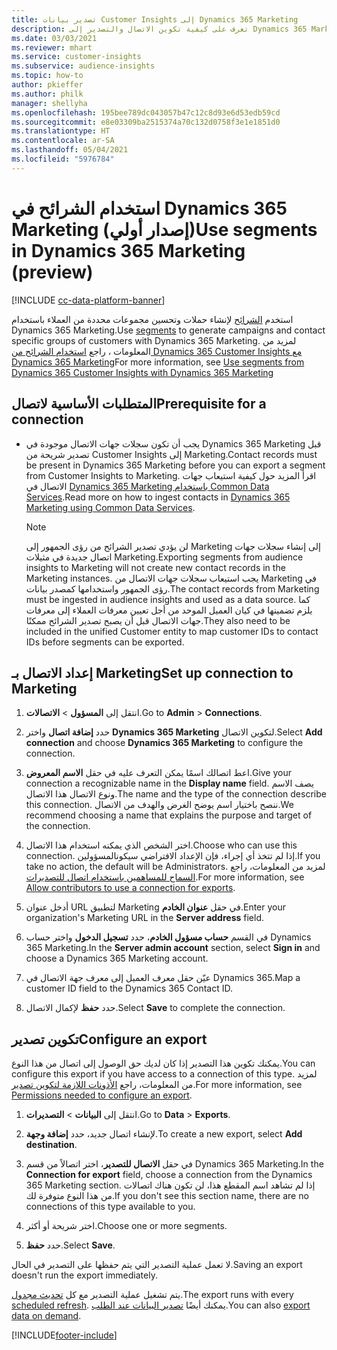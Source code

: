 ```yaml
---
title: تصدير بيانات Customer Insights إلى Dynamics 365 Marketing
description: تعرف على كيفية تكوين الاتصال والتصدير إلى Dynamics 365 Marketing.
ms.date: 03/03/2021
ms.reviewer: mhart
ms.service: customer-insights
ms.subservice: audience-insights
ms.topic: how-to
author: pkieffer
ms.author: philk
manager: shellyha
ms.openlocfilehash: 195bee789dc043057b47c12c8d93e6d53edb59cd
ms.sourcegitcommit: e8e03309ba2515374a70c132d0758f3e1e1851d0
ms.translationtype: HT
ms.contentlocale: ar-SA
ms.lasthandoff: 05/04/2021
ms.locfileid: "5976784"
---
```

# <a name="use-segments-in-dynamics-365-marketing-preview"></a><span data-ttu-id="edb68-103">استخدام الشرائح في Dynamics 365 Marketing (إصدار أولي)</span><span class="sxs-lookup"><span data-stu-id="edb68-103">Use segments in Dynamics 365 Marketing (preview)</span></span>

[!INCLUDE [cc-data-platform-banner](../includes/cc-data-platform-banner.md)]

<span data-ttu-id="edb68-104">استخدم [الشرائح](segments.md) لإنشاء حملات وتحسين مجموعات محددة من العملاء باستخدام Dynamics 365 Marketing.</span><span class="sxs-lookup"><span data-stu-id="edb68-104">Use [segments](segments.md) to generate campaigns and contact specific groups of customers with Dynamics 365 Marketing.</span></span> <span data-ttu-id="edb68-105">لمزيد من المعلومات ، راجع [استخدام الشرائح من Dynamics 365 Customer Insights مع Dynamics 365 Marketing](/dynamics365/marketing/customer-insights-segments)</span><span class="sxs-lookup"><span data-stu-id="edb68-105">For more information, see [Use segments from Dynamics 365 Customer Insights with Dynamics 365 Marketing](/dynamics365/marketing/customer-insights-segments)</span></span>

## <a name="prerequisite-for-a-connection"></a><span data-ttu-id="edb68-106">المتطلبات الأساسية لاتصال</span><span class="sxs-lookup"><span data-stu-id="edb68-106">Prerequisite for a connection</span></span>

- <span data-ttu-id="edb68-107">يجب أن تكون سجلات جهات الاتصال موجودة في Dynamics 365 Marketing قبل تصدير شريحة من Customer Insights إلى Marketing.</span><span class="sxs-lookup"><span data-stu-id="edb68-107">Contact records must be present in Dynamics 365 Marketing before you can export a segment from Customer Insights to Marketing.</span></span> <span data-ttu-id="edb68-108">اقرأ المزيد حول كيفية استيعاب جهات الاتصال في [Dynamics 365 Marketing باستخدام Common Data Services](connect-power-query.md).</span><span class="sxs-lookup"><span data-stu-id="edb68-108">Read more on how to ingest contacts in [Dynamics 365 Marketing using Common Data Services](connect-power-query.md).</span></span>

  > [!NOTE]
  > <span data-ttu-id="edb68-109">لن يؤدي تصدير الشرائح من رؤى الجمهور إلى Marketing إلى إنشاء سجلات جهات اتصال جديدة في مثيلات Marketing.</span><span class="sxs-lookup"><span data-stu-id="edb68-109">Exporting segments from audience insights to Marketing will not create new contact records in the Marketing instances.</span></span> <span data-ttu-id="edb68-110">يجب استيعاب سجلات جهات الاتصال من Marketing في رؤى الجمهور واستخدامها كمصدر بيانات.</span><span class="sxs-lookup"><span data-stu-id="edb68-110">The contact records from Marketing must be ingested in audience insights and used as a data source.</span></span> <span data-ttu-id="edb68-111">كما يلزم تضمينها في كيان العميل الموحد من أجل تعيين معرفات العملاء إلى معرفات جهات الاتصال قبل أن يصبح تصدير الشرائح ممكنًا.</span><span class="sxs-lookup"><span data-stu-id="edb68-111">They also need to be included in the unified Customer entity to map customer IDs to contact IDs before segments can be exported.</span></span>

## <a name="set-up-connection-to-marketing"></a><span data-ttu-id="edb68-112">إعداد الاتصال بـ Marketing</span><span class="sxs-lookup"><span data-stu-id="edb68-112">Set up connection to Marketing</span></span>

1. <span data-ttu-id="edb68-113">انتقل إلى **المسؤول** > **الاتصالات**.</span><span class="sxs-lookup"><span data-stu-id="edb68-113">Go to **Admin** > **Connections**.</span></span>

1. <span data-ttu-id="edb68-114">حدد **إضافة اتصال** واختر **Dynamics 365 Marketing** لتكوين الاتصال.</span><span class="sxs-lookup"><span data-stu-id="edb68-114">Select **Add connection** and choose **Dynamics 365 Marketing** to configure the connection.</span></span>

1. <span data-ttu-id="edb68-115">اعط اتصالك اسمًا يمكن التعرف عليه في حقل **الاسم المعروض**.</span><span class="sxs-lookup"><span data-stu-id="edb68-115">Give your connection a recognizable name in the **Display name** field.</span></span> <span data-ttu-id="edb68-116">يصف الاسم ونوع الاتصال هذا الاتصال.</span><span class="sxs-lookup"><span data-stu-id="edb68-116">The name and the type of the connection describe this connection.</span></span> <span data-ttu-id="edb68-117">ننصح باختيار اسم يوضح الغرض والهدف من الاتصال.</span><span class="sxs-lookup"><span data-stu-id="edb68-117">We recommend choosing a name that explains the purpose and target of the connection.</span></span>

1. <span data-ttu-id="edb68-118">اختر الشخص الذي يمكنه استخدام هذا الاتصال.</span><span class="sxs-lookup"><span data-stu-id="edb68-118">Choose who can use this connection.</span></span> <span data-ttu-id="edb68-119">إذا لم تتخذ أي إجراء، فإن الإعداد الافتراضي سيكونالمسؤولين.</span><span class="sxs-lookup"><span data-stu-id="edb68-119">If you take no action, the default will be Administrators.</span></span> <span data-ttu-id="edb68-120">لمزيد من المعلومات، راجع [السماح للمساهمين باستخدام اتصال للتصديرات](connections.md#allow-contributors-to-use-a-connection-for-exports).</span><span class="sxs-lookup"><span data-stu-id="edb68-120">For more information, see [Allow contributors to use a connection for exports](connections.md#allow-contributors-to-use-a-connection-for-exports).</span></span>

1. <span data-ttu-id="edb68-121">أدخل عنوان URL لتطبيق Marketing‎ في حقل **عنوان الخادم**.</span><span class="sxs-lookup"><span data-stu-id="edb68-121">Enter your organization's Marketing URL in the **Server address** field.</span></span>

1. <span data-ttu-id="edb68-122">في القسم **حساب مسؤول الخادم**، حدد **تسجيل الدخول** واختر حساب Dynamics 365 Marketing‎.</span><span class="sxs-lookup"><span data-stu-id="edb68-122">In the **Server admin account** section, select **Sign in** and choose a Dynamics 365 Marketing account.</span></span>

1. <span data-ttu-id="edb68-123">عيّن حقل معرف العميل إلى معرف جهة الاتصال في Dynamics 365.</span><span class="sxs-lookup"><span data-stu-id="edb68-123">Map a customer ID field to the Dynamics 365 Contact ID.</span></span>

1. <span data-ttu-id="edb68-124">حدد **حفظ** لإكمال الاتصال.</span><span class="sxs-lookup"><span data-stu-id="edb68-124">Select **Save** to complete the connection.</span></span> 

## <a name="configure-an-export"></a><span data-ttu-id="edb68-125">تكوين تصدير</span><span class="sxs-lookup"><span data-stu-id="edb68-125">Configure an export</span></span>

<span data-ttu-id="edb68-126">يمكنك تكوين هذا التصدير إذا كان لديك حق الوصول إلى اتصال من هذا النوع.</span><span class="sxs-lookup"><span data-stu-id="edb68-126">You can configure this export if you have access to a connection of this type.</span></span> <span data-ttu-id="edb68-127">لمزيد من المعلومات، راجع [الأذونات اللازمة لتكوين تصدير](export-destinations.md#set-up-a-new-export).</span><span class="sxs-lookup"><span data-stu-id="edb68-127">For more information, see [Permissions needed to configure an export](export-destinations.md#set-up-a-new-export).</span></span>

1. <span data-ttu-id="edb68-128">انتقل إلى **البيانات** > **التصديرات**.</span><span class="sxs-lookup"><span data-stu-id="edb68-128">Go to **Data** > **Exports**.</span></span>

1. <span data-ttu-id="edb68-129">لإنشاء اتصال جديد، حدد **إضافة وجهة**.</span><span class="sxs-lookup"><span data-stu-id="edb68-129">To create a new export, select **Add destination**.</span></span>

1. <span data-ttu-id="edb68-130">في حقل **الاتصال للتصدير**، اختر اتصالاً من قسم Dynamics 365 Marketing.</span><span class="sxs-lookup"><span data-stu-id="edb68-130">In the **Connection for export** field, choose a connection from the Dynamics 365 Marketing section.</span></span> <span data-ttu-id="edb68-131">إذا لم تشاهد اسم المقطع هذا، لن تكون هناك اتصالات من هذا النوع متوفرة لك.</span><span class="sxs-lookup"><span data-stu-id="edb68-131">If you don't see this section name, there are no connections of this type available to you.</span></span>

1. <span data-ttu-id="edb68-132">اختر شريحة أو أكثر.</span><span class="sxs-lookup"><span data-stu-id="edb68-132">Choose one or more segments.</span></span>

1. <span data-ttu-id="edb68-133">حدد **حفظ**.</span><span class="sxs-lookup"><span data-stu-id="edb68-133">Select **Save**.</span></span>

<span data-ttu-id="edb68-134">لا تعمل عملية التصدير التي يتم حفظها على التصدير في الحال.</span><span class="sxs-lookup"><span data-stu-id="edb68-134">Saving an export doesn't run the export immediately.</span></span>

<span data-ttu-id="edb68-135">يتم تشغيل عملية التصدير مع كل [تحديث مجدول](system.md#schedule-tab).</span><span class="sxs-lookup"><span data-stu-id="edb68-135">The export runs with every [scheduled refresh](system.md#schedule-tab).</span></span> <span data-ttu-id="edb68-136">يمكنك أيضًا [تصدير البيانات عند الطلب](export-destinations.md#run-exports-on-demand).</span><span class="sxs-lookup"><span data-stu-id="edb68-136">You can also [export data on demand](export-destinations.md#run-exports-on-demand).</span></span> 

[!INCLUDE[footer-include](../includes/footer-banner.md)]
